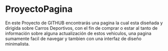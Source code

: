 # ProyectoPagina 
En este Proyecto de GITHUB encontrarás una pagina la cual esta diseñada y dirigida sobre Carros Deportivos, con el fin de comprar o estar al tanto de información sobre alguna actualización de estos vehiculos, una pagina sumamente facil de navegar y tambien con una interfaz de diseño minimalista.